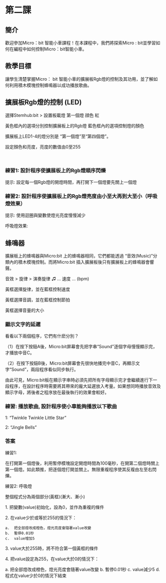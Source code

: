 # 第二課

## 簡介
<P>
歡迎參加Micro：bit 智能小車課程！在本課程中，我們將探索Micro : bit並學習如何在編程中如何控制Micro：bit智能小車。
<P>

## 教學目標
<P>
讓學生清楚掌握Micro： bit 智能小車的擴展板Rgb燈的控制及其功用，並了解如何利用積木模塊控制蜂鳴器以成功播放歌曲。
<P>

## 擴展板Rgb燈的控制 (LED)
<P>
選擇Stemhub:bit > 設置板載燈 第一個燈 顔色 紅 
<P>
<P>
黃色框內的選項分別控制擴展板上的Rgb燈
藍色框內的選項控制燈的顏色
<P> 
<P>擴展板上LED1-4的燈分別是 “第一個燈”至“第四個燈”。
<P>
<P>
設定顏色和亮度，亮度的數值由0至255
<P>

 
### 練習1: 設計程序使擴展板上的Rgb燈順序閃爍
<P>
提示: 設定每一個Rgb燈的開燈時間，再打開下一個燈要先關上一個燈
<P>

### 練習2: 設計程序使擴展板上的Rgb燈亮度由小至大再到大至小（呼吸燈效果）
<P>
提示: 使用迴圈與變數使燈光亮度慢慢減少
<P>
<P>
呼吸燈效果:
<P>

## 蜂鳴器
<P>
擴展板上的蜂鳴器與Micro:bit 上的蜂鳴器相同，它們都能透過 “音效(Music)”分類內的積木模塊控制。而將Micro:bit 插入擴展板後只有擴展板上的蜂鳴器會響聲。
<P>
<P>
音效 > 旋律 > 演奏旋律 ♫ … 速度 … (bpm)
<P>
<P>
黃框選擇旋律，並在藍框控制速度
<P>
<P>
黃框選擇音調，並在藍框控制節拍
<P>
<P>
黃框選擇音量的大小
<P>


### 顯示文字的延遲
<P>
看看以下兩個程序，它們有什麽分別？
<P>
<P>
（1）在按下按鈕A後，Micro:bit屏幕會先把字串“Sound”逐個字母慢慢顯示完，才播放中音C。
<P>
<P>
（2）在按下按鈕B後，Micro:bit屏幕會先很快地播完中音C，再顯示文字“Sound”，兩段程序看似同步執行。
<P>
<P>
由此可見，Micro:bit板在顯示字串時必須先把所有字母顯示完才會繼續進行下一段程序，在設計程序時需要將其帶來的龐大延遲放入考量。如果想同時播放音效及顯示字母，將後者之程序放在最後執行的效果會較好。 
<P>

### 練習: 播放歌曲, 設計程序使小車能夠播放以下歌曲
<P>
1: “Twinkle Twinkle Little Star”
<P>
<P>
2: “Jingle Bells”
<P>
  
### 答案
<P>
練習1:
<P>
<P>
在打開第一個燈後，利用暫停模塊設定開燈時間為100毫秒，在開第二個燈時關上第一個燈。如此類推，把逐個燈打開並關上。無限重複程序使其反複由左至右閃爍。
<P>
<P>
練習2: 呼吸燈
<P>
<P>
整個程式分為兩個部分(黃框)(漸大、漸小)
<P>
<P>
1.	把變數(value)初始化，設為0，並作為重複的條件
<P>
<P>
2.	在value少於或等於255的情況下：

    a.	把全部燈改成橙色，燈光亮度會隨著value改變
    b.	暫停0.01秒
    c.	value增加5
<P>
<P>
3.	value大於255時，將不符合第一個黃框的條件
<P>
<P>
4.	把value設定為255，在value大於0的情況下：
<P>
    a.	把全部燈改成橙色，燈光亮度會隨著value改變
    b.	暫停0.01秒
    c.	value減少5
    d.	程式在value少於0的情況下結束

